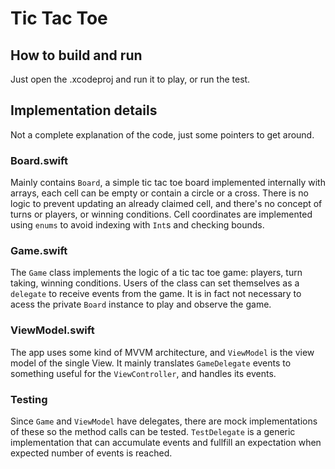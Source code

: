 # Tic Tac Toe

## How to build and run
Just open the .xcodeproj and run it to play, or run the test.

## Implementation details
Not a complete explanation of the code, just some pointers to get around. 

### Board.swift
Mainly contains `Board`, a simple tic tac toe board implemented internally with arrays, each cell can be empty or contain a circle or a cross. There is no logic to prevent updating an already claimed cell, and there's no concept of turns or players, or winning conditions. Cell coordinates are implemented using `enums` to avoid indexing with `Int`s and checking bounds.

### Game.swift
The `Game` class implements the logic of a tic tac toe game: players, turn taking, winning conditions. Users of the class can set themselves as a `delegate` to receive events from the game. It is in fact not necessary to acess the private `Board` instance to play and observe the game.

### ViewModel.swift
The app uses some kind of MVVM architecture, and `ViewModel` is the view model of the single View. It mainly translates `GameDelegate` events to something useful for the `ViewController`, and handles its events.

### Testing
Since `Game` and `ViewModel` have delegates, there are mock implementations of these so the method calls can be tested. `TestDelegate` is a generic implementation that can accumulate events and fullfill an expectation when expected number of events is reached. 
